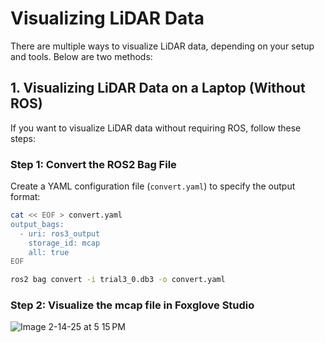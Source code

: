# Visualizing LiDAR Data

There are multiple ways to visualize LiDAR data, depending on your setup and tools. Below are two methods:

## 1. Visualizing LiDAR Data on a Laptop (Without ROS)

If you want to visualize LiDAR data without requiring ROS, follow these steps:

### **Step 1: Convert the ROS2 Bag File**
Create a YAML configuration file (`convert.yaml`) to specify the output format:

```bash
cat << EOF > convert.yaml
output_bags:
  - uri: ros3_output
    storage_id: mcap
    all: true
EOF

ros2 bag convert -i trial3_0.db3 -o convert.yaml
```
### **Step 2: Visualize the mcap file in Foxglove Studio**

![Image 2-14-25 at 5 15 PM](https://github.com/user-attachments/assets/2234df41-7978-4a13-8a70-fb9920661b46)

